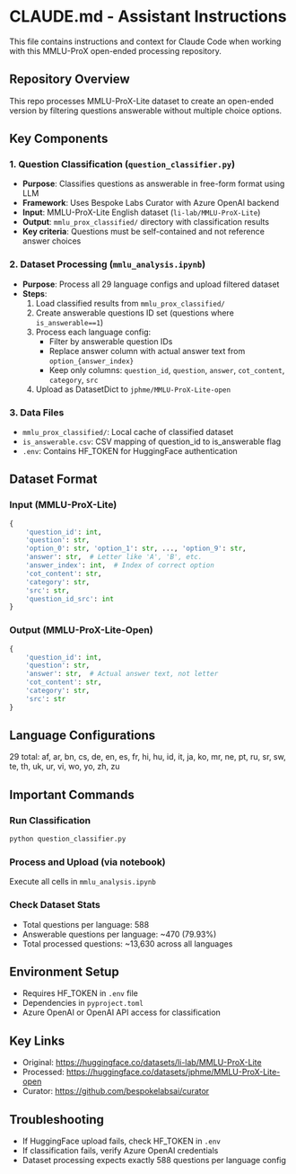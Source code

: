 # CLAUDE.md - Assistant Instructions

This file contains instructions and context for Claude Code when working with this MMLU-ProX open-ended processing repository.

## Repository Overview

This repo processes MMLU-ProX-Lite dataset to create an open-ended version by filtering questions answerable without multiple choice options.

## Key Components

### 1. Question Classification (`question_classifier.py`)
- **Purpose**: Classifies questions as answerable in free-form format using LLM
- **Framework**: Uses Bespoke Labs Curator with Azure OpenAI backend
- **Input**: MMLU-ProX-Lite English dataset (`li-lab/MMLU-ProX-Lite`)
- **Output**: `mmlu_prox_classified/` directory with classification results
- **Key criteria**: Questions must be self-contained and not reference answer choices

### 2. Dataset Processing (`mmlu_analysis.ipynb`)
- **Purpose**: Process all 29 language configs and upload filtered dataset
- **Steps**:
  1. Load classified results from `mmlu_prox_classified/`
  2. Create answerable questions ID set (questions where `is_answerable==1`)
  3. Process each language config:
     - Filter by answerable question IDs
     - Replace answer column with actual answer text from `option_{answer_index}`
     - Keep only columns: `question_id`, `question`, `answer`, `cot_content`, `category`, `src`
  4. Upload as DatasetDict to `jphme/MMLU-ProX-Lite-open`

### 3. Data Files
- `mmlu_prox_classified/`: Local cache of classified dataset
- `is_answerable.csv`: CSV mapping of question_id to is_answerable flag
- `.env`: Contains HF_TOKEN for HuggingFace authentication

## Dataset Format

### Input (MMLU-ProX-Lite)
```python
{
    'question_id': int,
    'question': str,
    'option_0': str, 'option_1': str, ..., 'option_9': str,
    'answer': str,  # Letter like 'A', 'B', etc.
    'answer_index': int,  # Index of correct option
    'cot_content': str,
    'category': str,
    'src': str,
    'question_id_src': int
}
```

### Output (MMLU-ProX-Lite-Open)
```python
{
    'question_id': int,
    'question': str,
    'answer': str,  # Actual answer text, not letter
    'cot_content': str,
    'category': str,
    'src': str
}
```

## Language Configurations
29 total: af, ar, bn, cs, de, en, es, fr, hi, hu, id, it, ja, ko, mr, ne, pt, ru, sr, sw, te, th, uk, ur, vi, wo, yo, zh, zu

## Important Commands

### Run Classification
```bash
python question_classifier.py
```

### Process and Upload (via notebook)
Execute all cells in `mmlu_analysis.ipynb`

### Check Dataset Stats
- Total questions per language: 588
- Answerable questions per language: ~470 (79.93%)
- Total processed questions: ~13,630 across all languages

## Environment Setup
- Requires HF_TOKEN in `.env` file
- Dependencies in `pyproject.toml`
- Azure OpenAI or OpenAI API access for classification

## Key Links
- Original: https://huggingface.co/datasets/li-lab/MMLU-ProX-Lite
- Processed: https://huggingface.co/datasets/jphme/MMLU-ProX-Lite-open
- Curator: https://github.com/bespokelabsai/curator

## Troubleshooting
- If HuggingFace upload fails, check HF_TOKEN in `.env`
- If classification fails, verify Azure OpenAI credentials
- Dataset processing expects exactly 588 questions per language config